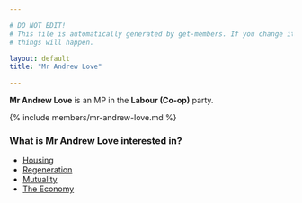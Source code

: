 ```yaml
---

# DO NOT EDIT!
# This file is automatically generated by get-members. If you change it, bad
# things will happen.

layout: default
title: "Mr Andrew Love"

---
```


**Mr Andrew Love** is an MP in the **Labour (Co-op)** party.

{% include members/mr-andrew-love.md %}

### What is Mr Andrew Love interested in?


* [Housing](/interests/housing.html)
* [Regeneration](/interests/regeneration.html)
* [Mutuality](/interests/mutuality.html)
* [The Economy](/interests/the-economy.html)
